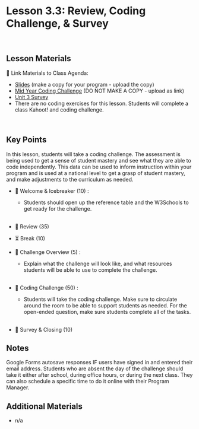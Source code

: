 # Lesson 3.3: Review, Coding Challenge, & Survey

<br>

## Lesson Materials

📖 Link Materials to Class Agenda:
- [Slides](https://docs.google.com/presentation/d/1ZsPOH_FCFXcx2K8QzuJeJ8-02u6IpJwIGeG57LNR7dk/edit?usp=sharing) (make a copy for your program - upload the copy)
- [Mid Year Coding Challenge](https://forms.gle/wjRobNRsaMRH3Fxv8) (DO NOT MAKE A COPY - upload as link)
- [Unit 3 Survey](https://forms.gle/YcMuVcgihb1N7iey7)
- There are no coding exercises for this lesson. Students will complete a class Kahoot! and coding challenge.

<br>

## Key Points
In this lesson, students will take a coding challenge. The assessment is being used to get a sense of student mastery and see what they are able to code independently. This data can be used to inform instruction within your program and is used at a national level to get a grasp of student mastery, and make adjustments to the curriculum as needed.

- 👋 Welcome & Icebreaker (10) : 
    -  Students should open up the reference table and the W3Schools to get ready for the challenge. <br><br>

- 🔄 Review (35)
  
- ⏳ Break (10)

- 🎯 Challenge Overview (5) :
    - Explain what the challenge will look like, and what resources students will be able to use to complete the challenge.<br><br>

- 👾 Coding Challenge (50) : 
    - Students will take the coding challenge. Make sure to circulate around the room to be able to support students as needed. For the open-ended question, make sure students complete all of the tasks.  <br><br>

- 👋 Survey & Closing (10)


## Notes
Google Forms autosave responses IF users have signed in and entered their email address. Students who are absent the day of the challenge should take it either after school, during office hours, or during the next class. They can also schedule a specific time to do it online with their Program Manager.


## Additional Materials
- n/a
